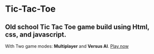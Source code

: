 # Tic-Tac-Toe
## Old school Tic Tac Toe game build using Html, css, and javascript. 
With Two game modes: **Multiplayer** and **Versus AI**. [Play now](https://hunnyj434.github.io/TicTacToe/)
